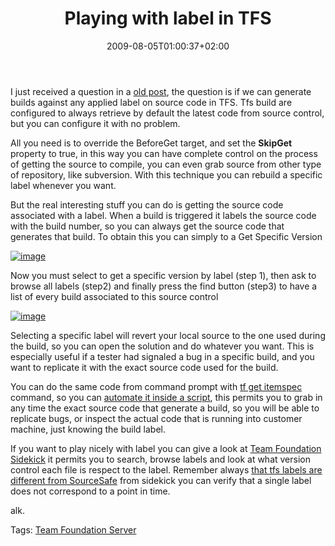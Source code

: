 ﻿---
title: "Playing with label in TFS"
description: ""
date: 2009-08-05T01:00:37+02:00
draft: false
tags: [TeamFoundationServer]
categories: [Tfs]
---
I just received a question in a [old post](http://www.codewrecks.com/blog/index.php/2009/06/22/creating-a-build-with-tfs/), the question is if we can generate builds against any applied label on source code in TFS. Tfs build are configured to always retrieve by default the latest code from source control, but you can configure it with no problem.

All you need is to override the BeforeGet target, and set the  **SkipGet** property to true, in this way you can have complete control on the process of getting the source to compile, you can even grab source from other type of repository, like subversion. With this technique you can rebuild a specific label whenever you want.

But the real interesting stuff you can do is getting the source code associated with a label. When a build is triggered it labels the source code with the build number, so you can always get the source code that generates that build. To obtain this you can simply to a Get Specific Version

[![image](https://www.codewrecks.com/blog/wp-content/uploads/2009/08/image-thumb10.png "image")](https://www.codewrecks.com/blog/wp-content/uploads/2009/08/image10.png)

Now you must select to get a specific version by label (step 1), then ask to browse all labels (step2) and finally press the find button (step3) to have a list of every build associated to this source control

[![image](https://www.codewrecks.com/blog/wp-content/uploads/2009/08/image-thumb11.png "image")](https://www.codewrecks.com/blog/wp-content/uploads/2009/08/image11.png)

Selecting a specific label will revert your local source to the one used during the build, so you can open the solution and do whatever you want. This is especially useful if a tester had signaled a bug in a specific build, and you want to replicate it with the exact source code used for the build.

You can do the same code from command prompt with [tf get itemspec](http://msdn.microsoft.com/en-us/library/fx7sdeyf.aspx) command, so you can [automate it inside a script](http://simplelifeuk.wordpress.com/2009/01/26/msbuild-task-get-the-latest-code-from-tfs-and-build/), this permits you to grab in any time the exact source code that generate a build, so you will be able to replicate bugs, or inspect the actual code that is running into customer machine, just knowing the build label.

If you want to play nicely with label you can give a look at [Team Foundation Sidekick](http://www.attrice.info/downloads/index.htm) it permits you to search, browse labels and look at what version control each file is respect to the label. Remember always [that tfs labels are different from SourceSafe](http://blogs.msdn.com/bharry/archive/2005/11/18/494439.aspx) from sidekick you can verify that a single label does not correspond to a point in time.

alk.

Tags: [Team Foundation Server](http://technorati.com/tag/Team%20Foundation%20Server)

